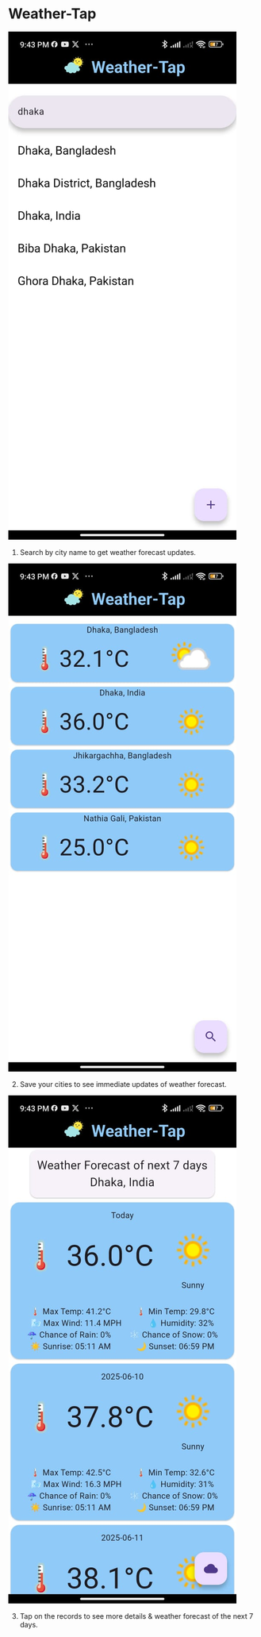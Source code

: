 # Weather-Tap
![img.png](img.png)

1. Search by city name to get weather forecast updates.

![img_1.png](img_1.png)

2. Save your cities to see immediate updates of weather forecast.

![img_2.png](img_2.png)

3. Tap on the records to see more details & weather forecast of the next 7 days.

